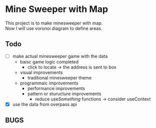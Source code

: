 # Mine Sweeper with Map
This project is to make minesweeper with map.  
Now I will use voronoi diagram to define areas.
## Todo
- [ ] make actual minesweeper game with the data
    - baisc game logic completed
        - click to locate -> the address is sent to box
    - visual improvements
        - traditional minesweeper theme
    - programmaic improvements
        - performance improvements
        - pattern or sturucture improvements
            - reduce use*Something* functions -> consider useContext
- [x] use the data from overpass api

## BUGS